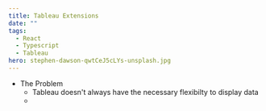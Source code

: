 ```yaml
---
title: Tableau Extensions
date: ""
tags:
  - React
  - Typescript
  - Tableau
hero: stephen-dawson-qwtCeJ5cLYs-unsplash.jpg
---
```


- The Problem
  - Tableau doesn't always have the necessary flexibilty to display data
  - 
